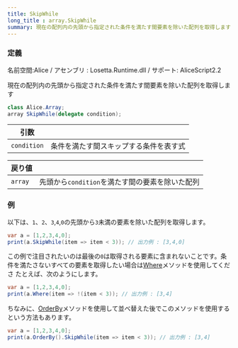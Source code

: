 ```yaml
---
title: SkipWhile
long_title : array.SkipWhile
summary: 現在の配列内の先頭から指定された条件を満たす間要素を除いた配列を取得します
---
```

### 定義
名前空間:Alice / アセンブリ : Losetta.Runtime.dll / サポート: AliceScript2.2

現在の配列内の先頭から指定された条件を満たす間要素を除いた配列を取得します

```cs title="AliceScript"
class Alice.Array;
array SkipWhile(delegate condition);
```

|引数| |
|-|-|
|`condition`|条件を満たす間スキップする条件を表す式|

|戻り値| |
|-|-|
|`array`|先頭から`condition`を満たす間の要素を除いた配列|

### 例
以下は、`1`、`2`、`3`,`4`,`0`の先頭から`3`未満の要素を除いた配列を取得します。

```cs title="AliceScript"
var a = [1,2,3,4,0];
print(a.SkipWhile(item => item < 3)); // 出力例 : [3,4,0]
```

この例で注目されたいのは最後の`0`は取得される要素に含まれないことです。条件を満たさないすべての要素を取得したい場合は[Where](./where.md)メソッドを使用してくださ
たとえば、次のようにします。

```cs title="AliceScript"
var a = [1,2,3,4,0];
print(a.Where(item => !(item < 3)); // 出力例 : [3,4]
```

ちなみに、[OrderBy](./orderby.md)メソッドを使用して並べ替えた後でこのメソッドを使用するという方法もあります。

```cs title="AliceScript"
var a = [1,2,3,4,0];
print(a.OrderBy().SkipWhile(item => item < 3)); // 出力例 : [3,4]
```
